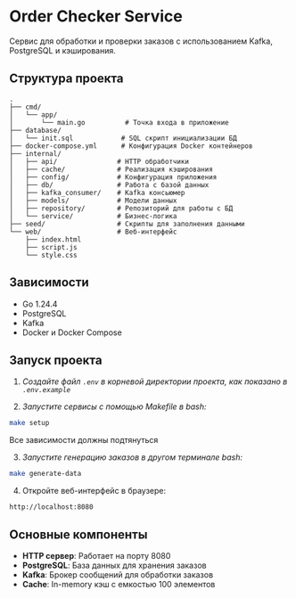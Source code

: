 # Order Checker Service

Сервис для обработки и проверки заказов с использованием Kafka, PostgreSQL и кэширования.

## Структура проекта

```
.
├── cmd/
│   └── app/
│       └── main.go          # Точка входа в приложение
├── database/
│   └── init.sql            # SQL скрипт инициализации БД
├── docker-compose.yml      # Конфигурация Docker контейнеров
├── internal/
│   ├── api/               # HTTP обработчики
│   ├── cache/             # Реализация кэширования
│   ├── config/            # Конфигурация приложения
│   ├── db/                # Работа с базой данных
│   ├── kafka_consumer/    # Kafka консьюмер
│   ├── models/            # Модели данных
│   ├── repository/        # Репозиторий для работы с БД
│   └── service/           # Бизнес-логика
├── seed/                  # Скрипты для заполнения данными
└── web/                   # Веб-интерфейс
    ├── index.html
    ├── script.js
    └── style.css
```

## Зависимости

- Go 1.24.4
- PostgreSQL
- Kafka
- Docker и Docker Compose

## Запуск проекта

1. *Создайте файл `.env` в корневой директории проекта, как показано в `.env.example`*

2. *Запустите сервисы с помощью Makefile в bash:*

```bash
make setup
```
Все зависимости должны подтянуться

3. *Запустите генерацию заказов в другом терминале bash:*

```bash
make generate-data
```

4. Откройте веб-интерфейс в браузере:

```
http://localhost:8080
```

## Основные компоненты

- **HTTP сервер**: Работает на порту 8080
- **PostgreSQL**: База данных для хранения заказов
- **Kafka**: Брокер сообщений для обработки заказов
- **Cache**: In-memory кэш с емкостью 100 элементов